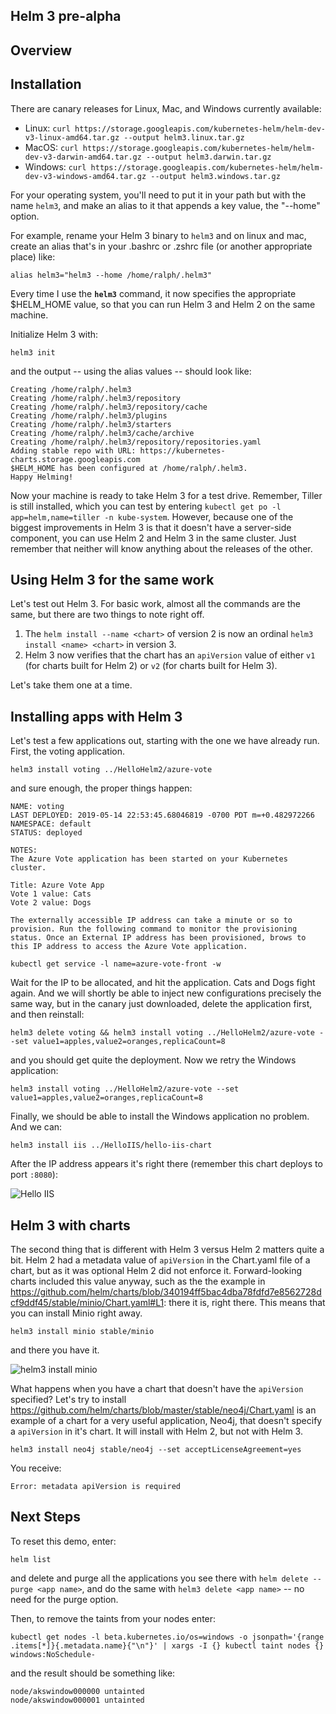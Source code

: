 ## Helm 3 pre-alpha

## Overview

## Installation
There are canary releases for Linux, Mac, and Windows currently available:

- Linux: `curl https://storage.googleapis.com/kubernetes-helm/helm-dev-v3-linux-amd64.tar.gz --output helm3.linux.tar.gz`
- MacOS: `curl https://storage.googleapis.com/kubernetes-helm/helm-dev-v3-darwin-amd64.tar.gz --output helm3.darwin.tar.gz`
- Windows: `curl https://storage.googleapis.com/kubernetes-helm/helm-dev-v3-windows-amd64.tar.gz --output helm3.windows.tar.gz`

For your operating system, you'll need to put it in your path but with the name `helm3`, and make an alias to it that appends a key value, the "--home" option.

For example, rename your Helm 3 binary to `helm3` and on linux and mac, create an alias that's in your .bashrc or .zshrc file (or another appropriate place) like:

    alias helm3="helm3 --home /home/ralph/.helm3"

Every time I use the **`helm3`** command, it now specifies the appropriate $HELM_HOME value, so that you can run Helm 3 and Helm 2 on the same machine.

Initialize Helm 3 with:

    helm3 init

and the output -- using the alias values -- should look like:

    Creating /home/ralph/.helm3 
    Creating /home/ralph/.helm3/repository 
    Creating /home/ralph/.helm3/repository/cache 
    Creating /home/ralph/.helm3/plugins 
    Creating /home/ralph/.helm3/starters 
    Creating /home/ralph/.helm3/cache/archive 
    Creating /home/ralph/.helm3/repository/repositories.yaml 
    Adding stable repo with URL: https://kubernetes-charts.storage.googleapis.com 
    $HELM_HOME has been configured at /home/ralph/.helm3.
    Happy Helming!

Now your machine is ready to take Helm 3 for a test drive. Remember, Tiller is still installed, which you can test by entering `kubectl get po -l app=helm,name=tiller -n kube-system`. However, because one of the biggest improvements in Helm 3 is that it doesn't have a server-side component, you can use Helm 2 and Helm 3 in the same cluster. Just remember that neither will know anything about the releases of the other. 

## Using Helm 3 for the same work 

Let's test out Helm 3. For basic work, almost all the commands are the same, but there are two things to note right off. 
1. The `helm install --name <chart>` of version 2 is now an ordinal `helm3 install <name> <chart>` in version 3.
2. Helm 3 now verifies that the chart has an `apiVersion` value of either `v1` (for charts built for Helm 2) or `v2` (for charts built for Helm 3). 

Let's take them one at a time.

## Installing apps with Helm 3

Let's test a few applications out, starting with the one we have already run. First, the voting application.

    helm3 install voting ../HelloHelm2/azure-vote

and sure enough, the proper things happen:

    NAME: voting
    LAST DEPLOYED: 2019-05-14 22:53:45.68046819 -0700 PDT m=+0.482972266
    NAMESPACE: default
    STATUS: deployed

    NOTES:
    The Azure Vote application has been started on your Kubernetes cluster.

    Title: Azure Vote App
    Vote 1 value: Cats
    Vote 2 value: Dogs

    The externally accessible IP address can take a minute or so to provision. Run the following command to monitor the provisioning status. Once an External IP address has been provisioned, brows to this IP address to access the Azure Vote application.

    kubectl get service -l name=azure-vote-front -w

Wait for the IP to be allocated, and hit the application. Cats and Dogs fight again. And we will shortly be able to inject new configurations precisely the same way, but in the canary just downloaded, delete the application first, and then reinstall:

    helm3 delete voting && helm3 install voting ../HelloHelm2/azure-vote --set value1=apples,value2=oranges,replicaCount=8

and you should get quite the deployment. Now we retry the Windows application:

    helm3 install voting ../HelloHelm2/azure-vote --set value1=apples,value2=oranges,replicaCount=8

Finally, we should be able to install the Windows application no problem. And we can:

    helm3 install iis ../HelloIIS/hello-iis-chart

After the IP address appears it's right there (remember this chart deploys to port `:8080`):

![Hello IIS](../media/helloiis-helm3.png)


## Helm 3 with charts
The second thing that is different with Helm 3 versus Helm 2 matters quite a bit. Helm 2 had a metadata value of `apiVersion` in the Chart.yaml file of a chart, but as it was optional Helm 2 did not enforce it. Forward-looking charts included this value anyway, such as the the example in https://github.com/helm/charts/blob/340194ff5bac4dba78fdfd7e8562728dcf9ddf45/stable/minio/Chart.yaml#L1: there it is, right there. This means that you can install Minio right away.

    helm3 install minio stable/minio

and there you have it. 

![helm3 install minio](../media/helm3-install-minio.png)

What happens when you have a chart that doesn't have the `apiVersion` specified? Let's try to install https://github.com/helm/charts/blob/master/stable/neo4j/Chart.yaml is an example of a chart for a very useful application, Neo4j, that doesn't specify a `apiVersion` in it's chart. It will install with Helm 2, but not with Helm 3.

    helm3 install neo4j stable/neo4j --set acceptLicenseAgreement=yes

You receive: 

    Error: metadata apiVersion is required


## Next Steps

To reset this demo, enter:

    helm list

and delete and purge all the applications you see there with `helm delete --purge <app name>`, and do the same with `helm3 delete <app name>` -- no need for the purge option.

Then, to remove the taints from your nodes enter:

    kubectl get nodes -l beta.kubernetes.io/os=windows -o jsonpath='{range .items[*]}{.metadata.name}{"\n"}' | xargs -I {} kubectl taint nodes {} windows:NoSchedule-

and the result should be something like:

    node/akswindow000000 untainted
    node/akswindow000001 untainted



